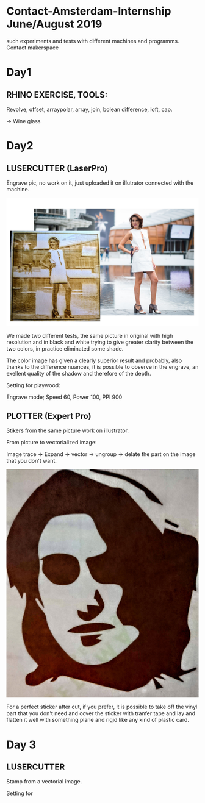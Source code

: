 # Contact-Amsterdam-Internship June/August 2019
such experiments and tests with different machines and programms. Contact makerspace

# Day1 
## RHINO EXERCISE, TOOLS:

Revolve, offset, arraypolar, array, join, bolean difference, loft, cap.

-> Wine glass

# Day2
## LUSERCUTTER (LaserPro)

Engrave pic, no work on it, just uploaded it on illutrator connected with the machine.

![alt text](https://github.com/kiaganz/Contact-Amsterdam-Internship/blob/master/imagine/engrave-day2.jpg?raw=true)

We made two different tests, the same picture in original with high resolution and in black and white trying to give greater clarity
between the two colors, in practice eliminated some shade.

The color image has given a clearly superior result and probably, also thanks to the difference nuances, it is possible to observe in the engrave, an exellent quality of the shadow and therefore of the depth.

Setting for playwood:

Engrave mode; Speed 60, Power 100, PPI 900

## PLOTTER (Expert Pro)

Stikers from the same picture work on illustrator.

From picture to vectorialized image:

Image trace -> Expand -> vector -> ungroup -> delate the part on the image that you don't want.

![alt text](https://raw.githubusercontent.com/kiaganz/Contact-Amsterdam-Internship/255ec53833e0881eddee984e101eeb5d185c4cc6/imagine/stikers.jpg)

For a perfect sticker after cut, if you prefer, it is possible to take off the vinyl part that you don't need and cover the sticker with tranfer tape and lay and flatten it well with something plane and rigid like any kind of plastic card.

# Day 3
## LUSERCUTTER 

Stamp from a vectorial image.

Setting for 
